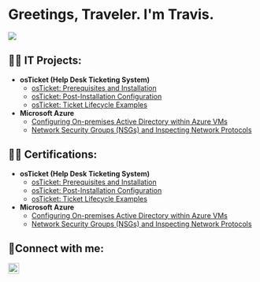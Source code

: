 <h1>Greetings, Traveler. I'm Travis.</h1>
<img Src=https://media.discordapp.net/attachments/1059708875768594432/1155992066212499466/me.cartoon1.png>
<h2>👨‍💻 IT Projects:</h2>

- <b>osTicket (Help Desk Ticketing System)</b>
  - [osTicket: Prerequisites and Installation](https://github.com/TravisCritesIT/osticket->prereqs)
  - [osTicket: Post-Installation Configuration](https://github.com/TravisCritesIT/post-install-config)
  - [osTicket: Ticket Lifecycle Examples](https://github.com/TravisCritesIT/ticket-lifecycle)
- <b>Microsoft Azure</b>
  - [Configuring On-premises Active Directory within Azure VMs](https://github.com/TravisCritesIT/configure-ad)
  - [Network Security Groups (NSGs) and Inspecting Network Protocols](https://github.com/TravisCritesIT/azure-network-protocols)


<h2>👨‍💻 Certifications:</h2>

- <b>osTicket (Help Desk Ticketing System)</b>
  - [osTicket: Prerequisites and Installation](https://github.com/TravisCritesIT/osticket-prereqs)
  - [osTicket: Post-Installation Configuration](https://github.com/TravisCritesIT/post-install-config)
  - [osTicket: Ticket Lifecycle Examples](https://github.com/TravisCritesIT/ticket-lifecycle)
- <b>Microsoft Azure</b>
  - [Configuring On-premises Active Directory within Azure VMs](https://github.com/TravisCritesIT/configure-ad)
  - [Network Security Groups (NSGs) and Inspecting Network Protocols](https://github.com/TravisCritesIT/azure-network-protocols)

<h2>🤳Connect with me:</h2>

[<img align="left" alt="Travis | LinkedIn" width="22px" src="https://cdn.jsdelivr.net/npm/simple-icons@v3/icons/linkedin.svg" />][linkedin]

[linkedin]: https://linkedin.com/in/Travis-Crites
